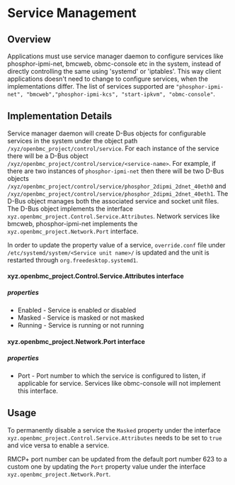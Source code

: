 # Service Management

## Overview
Applications must use service manager daemon to configure services like
phosphor-ipmi-net, bmcweb, obmc-console etc in the system, instead of directly
controlling the same using 'systemd' or 'iptables'. This way client
applications doesn't need to change to configure services, when the
implementations differ. The list of services supported are
`"phosphor-ipmi-net", "bmcweb","phosphor-ipmi-kcs", "start-ipkvm",
"obmc-console"`.

## Implementation Details

Service manager daemon will create D-Bus objects for configurable services
in the system under the object path `/xyz/openbmc_project/control/service`. For
each instance of the service there will be a D-Bus object
`/xyz/openbmc_project/control/service/<service-name>`.
For example, if there are two instances of `phosphor-ipmi-net` then there
will be two D-Bus objects
`/xyz/openbmc_project/control/service/phosphor_2dipmi_2dnet_40eth0`
and `/xyz/openbmc_project/control/service/phosphor_2dipmi_2dnet_40eth1`.
The D-Bus object manages both the associated service and socket unit files.
The D-Bus object implements the interface
`xyz.openbmc_project.Control.Service.Attributes`. Network services like bmcweb,
phosphor-ipmi-net implements the `xyz.openbmc_project.Network.Port` interface.

In order to update the property value of a service, `override.conf` file under
`/etc/systemd/system/<Service unit name>/` is updated and the unit is restarted
through `org.freedesktop.systemd1`.

#### xyz.openbmc_project.Control.Service.Attributes interface
##### properties
* Enabled - Service is enabled or disabled
* Masked - Service is masked or not masked
* Running - Service is running or not running

#### xyz.openbmc_project.Network.Port interface
##### properties
* Port - Port number to which the service is configured to listen, if
         applicable for service. Services like obmc-console will not
         implement this interface.

## Usage

To permanently disable a service the `Masked` property under the interface
`xyz.openbmc_project.Control.Service.Attributes` needs to be set to `true` and
vice versa to enable a service.

RMCP+ port number can be updated from the default port number 623 to a custom
one by updating the `Port` property value under the interface
`xyz.openbmc_project.Network.Port`.


